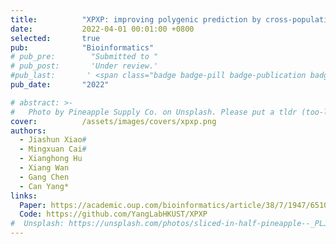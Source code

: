 ```yaml
---
title:          "XPXP: improving polygenic prediction by cross-population and cross-phenotype analysis"
date:           2022-04-01 00:01:00 +0800
selected:       true
pub:            "Bioinformatics"
# pub_pre:        "Submitted to "
# pub_post:       'Under review.'
#pub_last:       ' <span class="badge badge-pill badge-publication badge-success">Spotlight</span>'
pub_date:       "2022"

# abstract: >-
#   Photo by Pineapple Supply Co. on Unsplash. Please put a tldr (too-long-didnt-read, 1~2 sentences) of your publication here. It is not recommended to put the actual abstract here because it is usually too long to fit in. $\LaTeX$ is supported. $a=b+c$.
cover:          /assets/images/covers/xpxp.png
authors:
  - Jiashun Xiao#
  - Mingxuan Cai#
  - Xianghong Hu
  - Xiang Wan
  - Gang Chen
  - Can Yang*
links:
  Paper: https://academic.oup.com/bioinformatics/article/38/7/1947/6510931
  Code: https://github.com/YangLabHKUST/XPXP 
#  Unsplash: https://unsplash.com/photos/sliced-in-half-pineapple--_PLJZmHZzk
---
```

